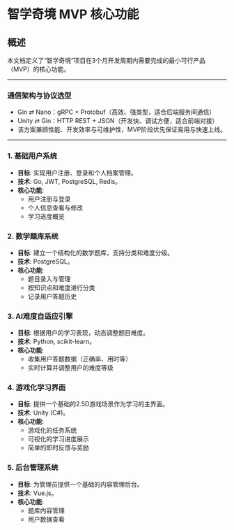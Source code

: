 # 智学奇境 MVP 核心功能

## 概述
本文档定义了“智学奇境”项目在3个月开发周期内需要完成的最小可行产品（MVP）的核心功能。

---

### 通信架构与协议选型
- Gin ⇄ Nano：gRPC + Protobuf（高效、强类型，适合后端服务间通信）
- Unity ⇄ Gin：HTTP REST + JSON（开发快、调试方便，适合前端对接）
- 该方案兼顾性能、开发效率与可维护性，MVP阶段优先保证易用与快速上线。

---

### 1. 基础用户系统
- **目标**: 实现用户注册、登录和个人档案管理。
- **技术**: Go, JWT, PostgreSQL, Redis。
- **核心功能**: 
  - 用户注册与登录
  - 个人信息查看与修改
  - 学习进度概览

### 2. 数学题库系统
- **目标**: 建立一个结构化的数学题库，支持分类和难度分级。
- **技术**: PostgreSQL。
- **核心功能**:
  - 题目录入与管理
  - 按知识点和难度进行分类
  - 记录用户答题历史

### 3. AI难度自适应引擎
- **目标**: 根据用户的学习表现，动态调整题目难度。
- **技术**: Python, scikit-learn。
- **核心功能**:
  - 收集用户答题数据（正确率、用时等）
  - 实时计算并调整用户的难度等级

### 4. 游戏化学习界面
- **目标**: 提供一个基础的2.5D游戏场景作为学习的主界面。
- **技术**: Unity (C#)。
- **核心功能**:
  - 游戏化的任务系统
  - 可视化的学习进度展示
  - 简单的即时反馈与奖励

### 5. 后台管理系统
- **目标**: 为管理员提供一个基础的内容管理后台。
- **技术**: Vue.js。
- **核心功能**:
  - 题库内容管理
  - 用户数据查看
